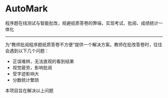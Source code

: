 # AutoMark
程序题在线测试与智能批改，规避纸质答卷的弊端，实现考试、批阅、成绩统计一体化
***
为“教师批阅程序题纸质答卷不方便”提供一个解决方案。教师在批改答卷时，往往会遇到以下几个问题：  
* 正误难辨，无法直观的看到结果
* 视觉疲劳，影响批阅
* 受字迹影响大
* 分数统计繁琐  

本项目旨在解决以上问题

